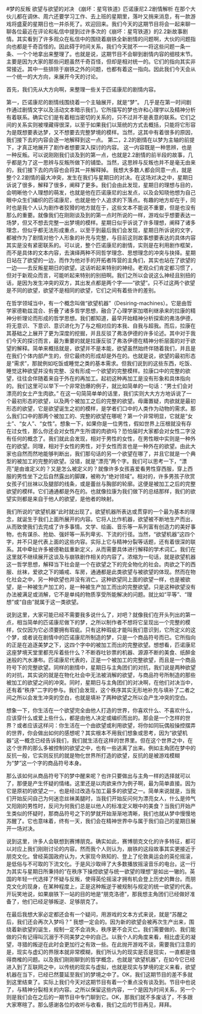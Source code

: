 #梦的反叛 欲望与欲望的对决 《崩坏：星穹铁道》匹诺康尼2.2剧情解析
在那个大伙儿都在调休、周六还要学习工作、去上班的星期里，落叶又捎来消息，有一款游戏将盛夏的星期日也一并杀死了。欢迎回来。我们今天的这期节目将会一起来聊一聊各位最近在评论和私信中提到过许多次的《崩坏：星穹铁道》的2.2新故事剧情。其实看到了许多观众在私信中的围绕着崩铁全新剧情的问题啊，大伙的问题指向也都是千奇百怪的。因此碍于时间关系，我们今天就不一一将这些问题一条一条、一个个地拿出来整理了。也就是说，这期节目不会聊到剧情内容的细枝末节。主要是因为大家的那些问题虽然千奇百怪，但却是相对统一的。它们的指向其实非常接近。其中一些排除于崩铁之外的问题，也都有着这一指向。因此我们今天会从一个统一的大方向，来展开今天的讨论。

首先，我们先从大方向啊，来整理一些关于匹诺康尼的剧情内容。

第一，匹诺康尼的剧情线围绕着一个主轴展开，就是“梦”。 几乎是在第一时间剧作通过剧情文字以及活动文本暗示我们，它所描写的梦也许和心理学以及精神分析有着联系。确实它们是有着相当密切的关系的，只不过并不是表意的联系。它们之间的关系实则被埋藏得很深，以至于如果我们以笼统的方式去概括，只能将它形容为是既想要表达梦，又不想要去完整梦境的模样。当然，这其中有着很多的原因，我们接下去的内容会逐一地解释到这一点。
第二，2.2的剧情在以梦为主轴的前提下，才真正地展开了剧作者想要深入探讨的内容。 这一内容既是一种思辨，也是一种反叛。可以说刚刚我们谈及到的第一点，也就是2.2剧情的前半段的故事，几乎都是为了这一思辨与反叛所做下的铺垫。当然，这思辨与反叛也并不是毫无由来的，我们接下去的内容也会将其一并解释掉。
我想大多数人都会同意一点，就是整个2.2剧情的最大冲突，发生在我们与星期日的对决。在这场对决之中，星期日诉说了很多，解释了很多，阐释了更多。我们会由此发现，星期日的理想与目的，会明晰他个人理想的萌发，也就是他在匹诺康尼的出发点，以及会知晓他想为自己眼中众生们编织的匹诺康尼，也就是他个人追求的下落点。有趣的地方却在于，同时也是我个人认为剧作者狡猾的地方就在于，这些文本不能说不重要，但是也没有那么的重要。就像我们在刚刚谈及到的第一点时所说的一样，游戏似乎想要表达一场梦，但又不想去完整一出梦境的模样。星期日似乎诉说了许多理想，阐释了诸多理念，但似乎都无法形成重点，以至于到最后我们会发现，星期日所诉说的文字，都被作为了剧情对他个人形象的补充与完整，与目前这则故事想要表达的具体内容其实是没有紧密联系的。可以说，整个匹诺康尼的剧情，实则是在利用剧作框架，而不是具体的文本内容，去演绎两种不同哲学理念、思想理念的冲突与抉择。星期日站在了欲望的一边，而作为他对手的开拓者阵营的主角们，其实也站在了欲望的一边——去反叛星期日的欲望。这话听起来特别的神经。老观众们肯定都习惯了，但对于新观众而言，可能听起来特别的别扭啊。我们之所以会说这么神经且别扭的话，是因为发生冲突的双方，其出发点都是两个字——“欲望”。只不过这两个欲望是不同的欲望，欲望不是相同的欲望，它们之间有着些许的差别。

在哲学领域当中，有一个概念叫做“欲望机器”（Desiring-machines）。它是由哲学家德勒兹混合、折叠了诸多哲学思想，融合了心理学家加塔利继承来的拉康的精神分析理论而形成的哲学思想。我们都知道，最早开始精神分析探索的弗洛伊德，将无意识、下意识、意识进化为了与之相对应的本我、自我与超我。而后，拉康在其基础之上展开了更为深度的挖掘，并且反驳了弗洛伊德的许多论述。其中对于我们今天的探讨而言，最为重要的就是拉康反驳了弗洛伊德在精神分析层面的对于欲望的解释。简单来概括就是，欲望并不是本能，欲望虽然始终伴随着我们，并且是在我们个体内部产生的，但它最终的形成却是外在的。也就是说，欲望的最初形态是“需求”，那就例如吃饭或睡觉之类的基本需求。但我们说到的这些东西，吃饭、睡觉这种欲望并没有完整、没有形成一个欲望的完整模样。拉康口中的完整的欲望，往往会伴随着来自于外在的再加工。起初这种再加工是没有形象和具体指向的。我们这里可以举下一个非常劲爆的例子，就比如简单的一句话：“男士们会对漂亮的女士产生肉欲。” 在这一句简简单单的话里，我们实则大大方方地诉说了一个最初形态的欲望，以及两个被加工之后的完整的欲望。毋庸置疑，肉欲就是最初形态的欲望，它是欲望诞生之初的模样，是学者们口中的人类作为动物的需求。那么我们口中的那两个被加工的、完整的欲望在哪呢？第一个非常明显，它就是“女士”、“女人”、“女性”。想象一下，如果你是一位男性，假如世界上压根就没有存在过女性，那么你还会对女性产生所谓的肉欲吗？恐怕届时大家都会对女性二字没有任何的概念了。我们就此会发现，相对于男性的女性，在男性眼中实则是一种外在的欲望。同理，相对于女性的男性，对于女性而言也是一种外在的欲望。由此大家也自然而然地能够判断出，我们那句话的另一个欲望在哪了，并且它就是一个典型的被加工的完整的欲望。没错，就是“漂亮”两个字。我们可以思考一下，“漂亮”是由谁定义的？又是怎么被定义的？就像许多女孩喜爱看男性穿西服，穿上西服的男性坐下之后自然露出的脚踝，被称为“绝对领域”。相对的，许多男孩子欣赏女孩子们丝袜以及腿部的线条，或是蕾丝与胸部的轮廓。这便是被加工之后的完整欲望的模样。它们通通都是外在的。也就像拉康为我们做下的总结那样，我们的欲望实则都是来自于他人的欲望，是他者的映射。

我们所说的“欲望机器”此时就出现了。欲望机器所表达或贯穿的一个最为基本的理念，就诞生于我们上面所展开的内容。它将人比作机器，欲望被不断地生产而出，从而致使我们去完成了许多事情。文学、绘画、音乐等一系列富有创造力的美好事物，也有谋杀、抢劫、强奸等一系列卑劣、下流的行径。当然，“欲望机器”这四个字，并不只是代表上面的这些内容。实际上它与精神分裂等话题，还有着很深的联系。其中牵扯许多被德勒兹重新定义，从而需要具体进行解释的学术词汇。我们在这里就不继续展开这谈及与崩铁剧作相关的内容了。浓缩为一句话，就是欲望机器这一哲学思想，解释当下社会是一个在欲望之下的完全物化的社会。肉欲之下的西服、丝袜，爱欲之下的婚戒、车房，通通都是此类欲望与被欲望的体现。然而在物化社会之中，另一种欲望也并没有消亡。这种欲望同上面的欲望一样，也是被欲望，是一种被生产加工的，是一种被生产加工而出的完整欲望。只是这种欲望没有办法被满足或消解，它不是单纯的物质享受所能解决的问题。就比如“平等”、“理想”或“自由”就属于这一类欲望。

说到这里，大家可能已经不需要我多说什么了，对吧？就像我们在开头列出的第一点，相当简单的匹诺康尼做下的梦，之所以制作者不想将它呈现出一个完整的模样，仅仅因为它必须要拥有瑕疵。只有这种瑕疵才能叫我们意识到，它所定义的这个梦，或者说在剧情中的匹诺康尼所制造的梦，只是一个商品符号而已。它所指向的正是在追逐美梦之下，这四个字中的被加工而出的完整欲望。想想看，匹诺康尼这座梦境天堂里都充斥着些什么？不断吞吐钞票的机器、源源不断的美食、纸醉金迷般的汽水瀑布。匹诺康尼代表的，正是一个被加工的完整欲望，而且是一个商品符号下的完整欲望。同样的剧情中，星期日与主角团们的对抗，我们说是两种欲望的对抗，其实说的就是在物化社会中无法被消解的欲望，与商品符号所制造的那些被加工的欲望之间的冲突。同时，星期日与主角团们的对决啊，在他们对决当中，还有着“秩序”二字的参与。我们会发现，这个秩序其实无形地补充与填补了二者之间之所以会发生冲突的空白，也就是填补了两种欲望之所以会产生冲突的空白。

想象一下，你生活在一个欲望完全由他人打造的世界，你喜欢什么、不喜欢什么，应该穿什么或爱上些什么，都是由他人决定或编织而出的。那会是一个怎样的世界？或者应该这样问：你生活在一个由欲望或利用欲望，将你如同玩偶般操控摆弄的世界，你会做出如何的感想呢？其实根本不用我们想象或思考，因为“欲望机器”这一概念已经告诉我们，我们就生活在这样的世界里。但在这个世界之中，在这个世界的那么多被控制的欲望之中，也有一些逃离了出来。例如主角团在梦中的反抗一般，它实则反抗的就是物化世界所打造的欲望，反抗的是被游戏模糊为“梦”这一个字的商品符号本身。

那么该如何从商品符号下的梦中醒来呢？也许只要做出与主角一样的选择就可以了，那便是产生怀疑的情绪。这里还是以肉欲来作为例子啊，最为简单直接。因为它是原初的欲望之一，也是经过改造与加工最多的欲望之一。简单来说就是，当我们开始反问自己为何迷恋丝袜美腿时，当我们开始反问何为漂亮女人，什么是帅气又阳刚的男性时，反问为何我们总是以他人的标准定义眼中的美食？当我们开始产生类似的怀疑时，那商品符号之下的梦就开始渐渐地清晰，我们也就从梦中慢慢地苏醒了。它也意味着，终有一天，我们会在精神世界中与属于我们自己的星期日展开一场对决。

说到这里，许多人会联想到赛博朋克。确实如此，赛博朋克文化的许多特征，都可以对应上我们刚刚讨论的内容。然而我个人则认为，崩铁的这段故事其实更接近于朋克文化。曾经英国政府认为，大家现今熟知的、登上了伦敦奥运会的英伦摇滚，是低俗与不可取的下流文化。于是风沙取缔了大多数播放摇滚音乐的电台。这一行为其实与星期日所秉持的“在秩序下操控欲望与统一欲望的理想”是如出一辙的。英国的年轻一代选择了怀疑与反叛，使得英伦摇滚才拥有机会登上历史的舞台。而朋克文化的现身，在某种程度上，正是这种叛逆于被规制与规定的统一欲望的代表。开玩笑地说，如果崩铁下一站的目的地是“朋克洛德”，那我想主角团们已经做好准备了，他们已经足够叛逆、足够朋克了。

在最后我想大家必定都还会有一个疑问，用游戏的文本方式来说，就是“苏醒之后，我们还会再次入梦吗？” 我想一定会的。因为新的欲望会被再次生产出来，围绕着新欲望的诞生，规制一定不会消失，秩序更不会灭亡。我们需要做的、我们能做的只有记得叫沉溺于不同美梦之中的自己。以我个人的角度来看，相比虚无的凝望，寻猎的叛逆在此时会更加行之有效一些。在此抛开游戏不谈，需要我们注意的是，现实与虚幻的界限本就非常模糊，我们所认为的现实是否是现实，一直都是值得商榷的问题。以及我们刚刚聊到的哲学概念，也就是“欲望机器”，在如今它已经进入到了互联网之中，以传统的现实与虚拟，也就是现实与梦境的定义来看，欲望机器在当下，已经已然蔓延至我们的梦境之中了。OK，我们这期节目的差不多就到这里结束了。实际上我们今天对这期节目有着一个重点没有谈及到。节目中也说了，与精神分裂相关的内容。之所以保留这些内容，一个是因为时间关系，另一个则是我们会在之后的一期节目中专门聊到它。OK，那我们就不多废话了，不多跟大家寒暄了。那么感谢各位的收听与收看，我们之后的节目再见，拜拜。